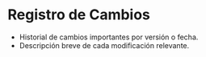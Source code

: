 # Registro de Cambios

- Historial de cambios importantes por versión o fecha.
- Descripción breve de cada modificación relevante.
